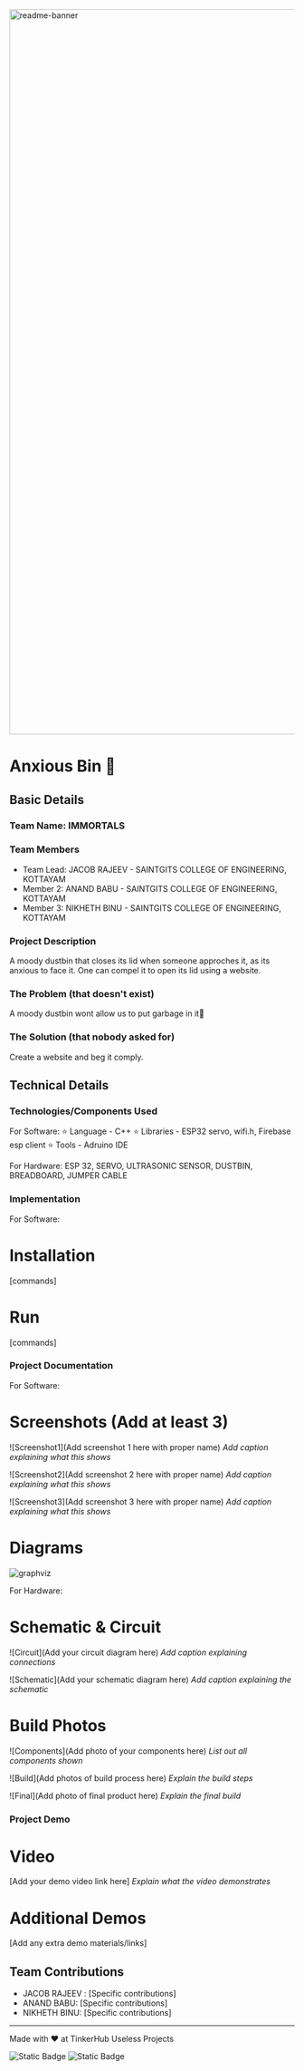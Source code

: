 <img width="1280" alt="readme-banner" src="https://github.com/user-attachments/assets/35332e92-44cb-425b-9dff-27bcf1023c6c">

# Anxious Bin 🎯


## Basic Details
### Team Name: IMMORTALS


### Team Members
- Team Lead:   JACOB RAJEEV - SAINTGITS COLLEGE OF ENGINEERING, KOTTAYAM
- Member 2:    ANAND BABU   - SAINTGITS COLLEGE OF ENGINEERING, KOTTAYAM
- Member 3:    NIKHETH BINU - SAINTGITS COLLEGE OF ENGINEERING, KOTTAYAM

### Project Description
A moody dustbin that closes its lid when someone approches it, as its anxious to face it. One can compel it to open its lid using a website.

### The Problem (that doesn't exist)
A moody dustbin wont allow us to put garbage in it🥺

### The Solution (that nobody asked for)
Create a website and beg it comply.

## Technical Details
### Technologies/Components Used
For Software:
  ⭐ Language  - C++
  ⭐ Libraries - ESP32 servo, wifi.h, Firebase esp client
  ⭐ Tools     - Adruino IDE

For Hardware:
ESP 32,
SERVO,
ULTRASONIC SENSOR,
DUSTBIN,
BREADBOARD,
JUMPER CABLE

### Implementation
For Software:
# Installation
[commands]

# Run
[commands]

### Project Documentation

For Software:

# Screenshots (Add at least 3)
![Screenshot1](Add screenshot 1 here with proper name)
*Add caption explaining what this shows*

![Screenshot2](Add screenshot 2 here with proper name)
*Add caption explaining what this shows*

![Screenshot3](Add screenshot 3 here with proper name)
*Add caption explaining what this shows*

# Diagrams
![graphviz](https://github.com/user-attachments/assets/fc77db6a-3760-4dd0-b1a4-211c4d34ff50)


For Hardware:

# Schematic & Circuit
![Circuit](Add your circuit diagram here)
*Add caption explaining connections*

![Schematic](Add your schematic diagram here)
*Add caption explaining the schematic*

# Build Photos
![Components](Add photo of your components here)
*List out all components shown*

![Build](Add photos of build process here)
*Explain the build steps*

![Final](Add photo of final product here)
*Explain the final build*

### Project Demo
# Video
[Add your demo video link here]
*Explain what the video demonstrates*

# Additional Demos
[Add any extra demo materials/links]

## Team Contributions
- JACOB RAJEEV : [Specific contributions]
- ANAND BABU: [Specific contributions]
- NIKHETH BINU: [Specific contributions]

---
Made with ❤️ at TinkerHub Useless Projects 

![Static Badge](https://img.shields.io/badge/TinkerHub-24?color=%23000000&link=https%3A%2F%2Fwww.tinkerhub.org%2F)
![Static Badge](https://img.shields.io/badge/UselessProject--24-24?link=https%3A%2F%2Fwww.tinkerhub.org%2Fevents%2FQ2Q1TQKX6Q%2FUseless%2520Projects)



